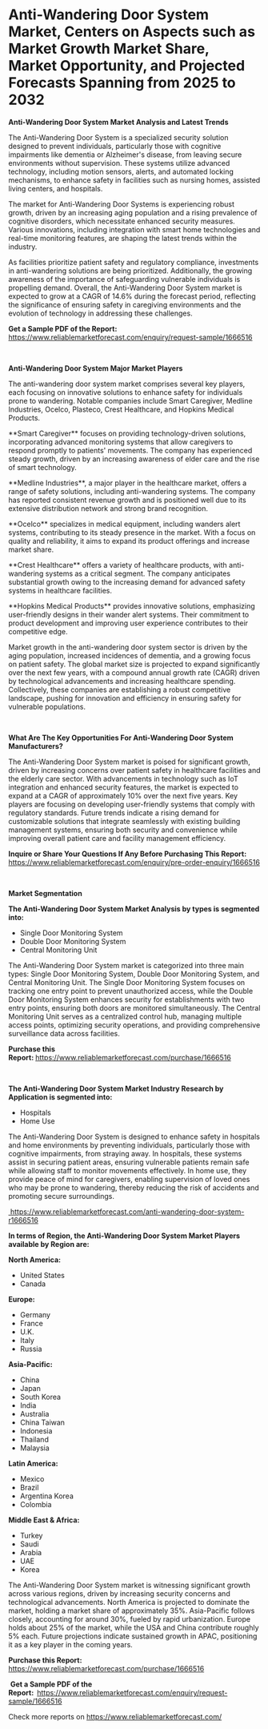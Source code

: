 <p><h1>Anti-Wandering Door System Market, Centers on Aspects such as Market Growth Market Share, Market Opportunity, and Projected Forecasts Spanning from 2025 to 2032</h1></p><p><strong>Anti-Wandering Door System Market Analysis and Latest Trends</strong></p>
<p><p>The Anti-Wandering Door System is a specialized security solution designed to prevent individuals, particularly those with cognitive impairments like dementia or Alzheimer's disease, from leaving secure environments without supervision. These systems utilize advanced technology, including motion sensors, alerts, and automated locking mechanisms, to enhance safety in facilities such as nursing homes, assisted living centers, and hospitals. </p><p>The market for Anti-Wandering Door Systems is experiencing robust growth, driven by an increasing aging population and a rising prevalence of cognitive disorders, which necessitate enhanced security measures. Various innovations, including integration with smart home technologies and real-time monitoring features, are shaping the latest trends within the industry. </p><p>As facilities prioritize patient safety and regulatory compliance, investments in anti-wandering solutions are being prioritized. Additionally, the growing awareness of the importance of safeguarding vulnerable individuals is propelling demand. Overall, the Anti-Wandering Door System market is expected to grow at a CAGR of 14.6% during the forecast period, reflecting the significance of ensuring safety in caregiving environments and the evolution of technology in addressing these challenges.</p></p>
<p><strong>Get a Sample PDF of the Report:&nbsp;</strong> <a href="https://www.reliablemarketforecast.com/enquiry/request-sample/1666516?utm_campaign=1832&utm_medium=2&utm_source=Github&utm_content=ia&utm_term=27022025&utm_id=anti-wandering-door-system">https://www.reliablemarketforecast.com/enquiry/request-sample/1666516</a></p>
<p>&nbsp;</p>
<p><strong>Anti-Wandering Door System Major Market Players</strong></p>
<p><p>The anti-wandering door system market comprises several key players, each focusing on innovative solutions to enhance safety for individuals prone to wandering. Notable companies include Smart Caregiver, Medline Industries, Ocelco, Plasteco, Crest Healthcare, and Hopkins Medical Products.</p><p>**Smart Caregiver** focuses on providing technology-driven solutions, incorporating advanced monitoring systems that allow caregivers to respond promptly to patients' movements. The company has experienced steady growth, driven by an increasing awareness of elder care and the rise of smart technology. </p><p>**Medline Industries**, a major player in the healthcare market, offers a range of safety solutions, including anti-wandering systems. The company has reported consistent revenue growth and is positioned well due to its extensive distribution network and strong brand recognition.</p><p>**Ocelco** specializes in medical equipment, including wanders alert systems, contributing to its steady presence in the market. With a focus on quality and reliability, it aims to expand its product offerings and increase market share.</p><p>**Crest Healthcare** offers a variety of healthcare products, with anti-wandering systems as a critical segment. The company anticipates substantial growth owing to the increasing demand for advanced safety systems in healthcare facilities.</p><p>**Hopkins Medical Products** provides innovative solutions, emphasizing user-friendly designs in their wander alert systems. Their commitment to product development and improving user experience contributes to their competitive edge.</p><p>Market growth in the anti-wandering door system sector is driven by the aging population, increased incidences of dementia, and a growing focus on patient safety. The global market size is projected to expand significantly over the next few years, with a compound annual growth rate (CAGR) driven by technological advancements and increasing healthcare spending. Collectively, these companies are establishing a robust competitive landscape, pushing for innovation and efficiency in ensuring safety for vulnerable populations.</p></p>
<p>&nbsp;</p>
<p><strong>What Are The Key Opportunities For Anti-Wandering Door System Manufacturers?</strong></p>
<p><p>The Anti-Wandering Door System market is poised for significant growth, driven by increasing concerns over patient safety in healthcare facilities and the elderly care sector. With advancements in technology such as IoT integration and enhanced security features, the market is expected to expand at a CAGR of approximately 10% over the next five years. Key players are focusing on developing user-friendly systems that comply with regulatory standards. Future trends indicate a rising demand for customizable solutions that integrate seamlessly with existing building management systems, ensuring both security and convenience while improving overall patient care and facility management efficiency.</p></p>
<p><strong>Inquire or Share Your Questions If Any Before Purchasing This Report:</strong> <a href="https://www.reliablemarketforecast.com/enquiry/pre-order-enquiry/1666516?utm_campaign=1832&utm_medium=2&utm_source=Github&utm_content=ia&utm_term=27022025&utm_id=anti-wandering-door-system">https://www.reliablemarketforecast.com/enquiry/pre-order-enquiry/1666516</a></p>
<p>&nbsp;</p>
<p><strong>Market Segmentation</strong></p>
<p><strong>The Anti-Wandering Door System Market Analysis by types is segmented into:</strong></p>
<p><ul><li>Single Door Monitoring System</li><li>Double Door Monitoring System</li><li>Central Monitoring Unit</li></ul></p>
<p><p>The Anti-Wandering Door System market is categorized into three main types: Single Door Monitoring System, Double Door Monitoring System, and Central Monitoring Unit. The Single Door Monitoring System focuses on tracking one entry point to prevent unauthorized access, while the Double Door Monitoring System enhances security for establishments with two entry points, ensuring both doors are monitored simultaneously. The Central Monitoring Unit serves as a centralized control hub, managing multiple access points, optimizing security operations, and providing comprehensive surveillance data across facilities.</p></p>
<p><strong>Purchase this Report:&nbsp;</strong><a href="https://www.reliablemarketforecast.com/purchase/1666516?utm_campaign=1832&utm_medium=2&utm_source=Github&utm_content=ia&utm_term=27022025&utm_id=anti-wandering-door-system">https://www.reliablemarketforecast.com/purchase/1666516</a></p>
<p>&nbsp;</p>
<p><strong>The Anti-Wandering Door System Market Industry Research by Application is segmented into:</strong></p>
<p><ul><li>Hospitals</li><li>Home Use</li></ul></p>
<p><p>The Anti-Wandering Door System is designed to enhance safety in hospitals and home environments by preventing individuals, particularly those with cognitive impairments, from straying away. In hospitals, these systems assist in securing patient areas, ensuring vulnerable patients remain safe while allowing staff to monitor movements effectively. In home use, they provide peace of mind for caregivers, enabling supervision of loved ones who may be prone to wandering, thereby reducing the risk of accidents and promoting secure surroundings.</p></p>
<p><a href="https://www.reliablemarketforecast.com/anti-wandering-door-system-r1666516?utm_campaign=1832&utm_medium=2&utm_source=Github&utm_content=ia&utm_term=27022025&utm_id=anti-wandering-door-system">&nbsp;https://www.reliablemarketforecast.com/anti-wandering-door-system-r1666516</a></p>
<p><strong>In terms of Region, the Anti-Wandering Door System Market Players available by Region are:</strong></p>
<p>
    <p> <strong> North America: </strong>
        <ul>
            <li>United States</li>
            <li>Canada</li>
        </ul>
        </p> 
    <p> <strong> Europe: </strong>
        <ul>
            <li>Germany</li>
            <li>France</li>
            <li>U.K.</li>
            <li>Italy</li>
            <li>Russia</li>
        </ul>
        </p> 
    <p> <strong> Asia-Pacific: </strong>
        <ul>
            <li>China</li>
            <li>Japan</li>
            <li>South Korea</li>
            <li>India</li>
            <li>Australia</li>
            <li>China Taiwan</li>
            <li>Indonesia</li>
            <li>Thailand</li>
            <li>Malaysia</li>
        </ul>
        </p> 
    <p> <strong> Latin America: </strong>
        <ul>
            <li>Mexico</li>
            <li>Brazil</li>
            <li>Argentina Korea</li>
            <li>Colombia</li>
        </ul>
        </p> 
    <p> <strong> Middle East & Africa: </strong>
        <ul>
            <li>Turkey</li>
            <li>Saudi</li>
            <li>Arabia</li>
            <li>UAE</li>
            <li>Korea</li>
        </ul>
    </p>
    </p>
<p><p>The Anti-Wandering Door System market is witnessing significant growth across various regions, driven by increasing security concerns and technological advancements. North America is projected to dominate the market, holding a market share of approximately 35%. Asia-Pacific follows closely, accounting for around 30%, fueled by rapid urbanization. Europe holds about 25% of the market, while the USA and China contribute roughly 5% each. Future projections indicate sustained growth in APAC, positioning it as a key player in the coming years.</p></p>
<p><strong>Purchase this Report: </strong><a href="https://www.reliablemarketforecast.com/purchase/1666516?utm_campaign=1832&utm_medium=2&utm_source=Github&utm_content=ia&utm_term=27022025&utm_id=anti-wandering-door-system">https://www.reliablemarketforecast.com/purchase/1666516</a></p>
<p>&nbsp;<strong>Get a Sample PDF of the Report:&nbsp;&nbsp;</strong><a href="https://www.reliablemarketforecast.com/enquiry/request-sample/1666516?utm_campaign=1832&utm_medium=2&utm_source=Github&utm_content=ia&utm_term=27022025&utm_id=anti-wandering-door-system">https://www.reliablemarketforecast.com/enquiry/request-sample/1666516</a></p>
<p><strong></strong></p>
<p>Check more reports on <a href="https://www.reliablemarketforecast.com/?utm_campaign=1832&utm_medium=2&utm_source=Github&utm_content=ia&utm_term=27022025&utm_id=anti-wandering-door-system">https://www.reliablemarketforecast.com/</a></p>